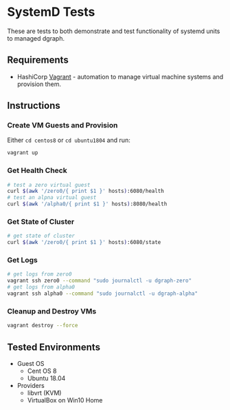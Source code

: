 # SystemD Tests

These are tests to both demonstrate and test functionality of systemd units to managed dgraph.

## Requirements

* HashiCorp [Vagrant](https://www.vagrantup.com/) - automation to manage virtual machine systems and provision them.

## Instructions

### Create VM Guests and Provision

Either `cd centos8` or `cd ubuntu1804` and run:

```bash
vagrant up
```

### Get Health Check

```bash
# test a zero virtual guest
curl $(awk '/zero0/{ print $1 }' hosts):6080/health
# test an alpna virtual guest
curl $(awk '/alpha0/{ print $1 }' hosts):8080/health
```

### Get State of Cluster

```bash
# get state of cluster
curl $(awk '/zero0/{ print $1 }' hosts):6080/state
```

### Get Logs

```bash
# get logs from zero0
vagrant ssh zero0 --command "sudo journalctl -u dgraph-zero"
# get logs from alpha0
vagrant ssh alpha0 --command "sudo journalctl -u dgraph-alpha"
```
### Cleanup and Destroy VMs

```bash
vagrant destroy --force
```

## Tested Environments

* Guest OS
  * Cent OS 8
  * Ubuntu 18.04
* Providers
  * libvrt (KVM)
  * VirtualBox on Win10 Home
